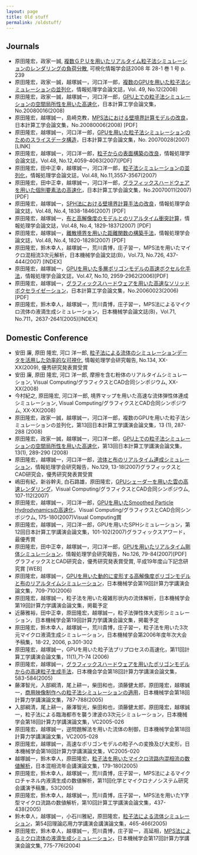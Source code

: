 ```yaml
---
layout: page
title: Old stuff
permalink: /oldstuff/
---
```


## Journals

- 原田隆宏，政家一誠, [複数ＧＰＵを用いたリアルタイム粒子法シミュレーションのレンダリングの負荷分散](https://www.jstage.jst.go.jp/article/jvs/28-1/1/28-1_1_239/_article/-char/ja), 可視化情報学会誌2008 年 28-1 巻 1 号 p. 239
- 原田隆宏，政家一誠，越塚誠一，河口洋一郎，[複数のGPUを用いた粒子法シミュレーションの並列化](https://ipsj.ixsq.nii.ac.jp/ej/?action=pages_view_main&active_action=repository_view_main_item_detail&item_id=9375&item_no=1&page_id=13&block_id=8)，情報処理学会論文誌，Vol. 49, No.12(2008)
- 原田隆宏，政家一誠，越塚誠一，河口洋一郎，[GPU上での粒子法シミュレーションの空間局所性を用いた高速化](https://www.jstage.jst.go.jp/article/jsces/2008/0/2008_0_20080016/_article/-char/ja)，日本計算工学会論文集，No.20080016(2008)
- 原田隆宏，越塚誠一，島崎克教，[MPS法における壁境界計算モデルの改良](https://www.jstage.jst.go.jp/article/jsces/2008/0/2008_0_20080006/_article/-char/ja)，日本計算工学会論文集，No.20080006(2008) [PDF]
- 原田隆宏，越塚誠一，河口洋一郎，[GPUを用いた粒子法シミュレーションのためのスライスデータ構造](https://www.jstage.jst.go.jp/article/jsces/2007/0/2007_0_20070028/_article/-char/ja)，日本計算工学会論文集，No. 20070028(2007)[LINK]
- 原田隆宏，越塚誠一，河口洋一郎，[粒子からの表面構築の改良](https://ipsj.ixsq.nii.ac.jp/ej/?action=pages_view_main&active_action=repository_view_main_item_detail&item_id=9780&item_no=1&page_id=13&block_id=8)，情報処理学会論文誌，Vol.48, No.12,4059-4063(2007)[PDF]
- 原田隆宏，田中正幸，越塚誠一，河口洋一郎，[粒子法シミュレーションの並列化](https://ipsj.ixsq.nii.ac.jp/ej/?action=pages_view_main&active_action=repository_view_main_item_detail&item_id=9798&item_no=1&page_id=13&block_id=8)，情報処理学会論文誌，Vol.48, No.11,3557-3567(2007)
- 原田隆宏，田中正幸，越塚誠一，河口洋一郎，[グラフィックスハードウェアを用いた個別要素法の高速化](https://www.jstage.jst.go.jp/article/jsces/2007/0/2007_0_20070011/_article/-char/ja)，日本計算工学会論文集，No.20070011(2007) [PDF]
- 原田隆宏，越塚誠一，[SPH法における壁境界計算手法の改良](https://ipsj.ixsq.nii.ac.jp/ej/?action=repository_uri&item_id=9969)，情報処理学会論文誌，Vol.48, No.4, 1838-1846(2007) [PDF]
- 原田隆宏，越塚誠一，[布と高解像度のモデルとのリアルタイム衝突計算](https://ipsj.ixsq.nii.ac.jp/ej/?action=pages_view_main&active_action=repository_view_main_item_detail&item_id=9968&item_no=1&page_id=13&block_id=8)，情報処理学会論文誌，Vol.48, No.4, 1829-1837(2007) [PDF]
- 原田隆宏，越塚誠一，[離散境界を用いた距離関数の構築手法](https://ipsj.ixsq.nii.ac.jp/ej/?action=pages_view_main&active_action=repository_view_main_item_detail&item_id=9967&item_no=1&page_id=13&block_id=8)，情報処理学会論文誌，Vol.48, No.4, 1820-1828(2007) [PDF]
- 原田隆宏，鈴木幸人，越塚誠一，荒川貴博，庄子習一，MPS法を用いたマイクロ混相流3次元解析，日本機械学会論文誌(B)，Vol.73, No.726, 437-444(2007) [INDEX]
- 原田隆宏，越塚誠一，[GPUを用いた多層ポリゴンモデルの高速ボクセル化手法](https://ipsj.ixsq.nii.ac.jp/ej/?action=pages_view_main&active_action=repository_view_main_item_detail&item_id=10162&item_no=1&page_id=13&block_id=8)，情報処理学会論文誌，Vol.47, No.10, 2959-2962(2006)[PDF]
- 原田隆宏，越塚誠一，[グラフィックスハードウェアを用いた高速なソリッドボクセライゼーション](https://www.jstage.jst.go.jp/article/jsces/2006/0/2006_0_20060023/_article/-char/ja)，日本計算工学会論文集，No.20060023(2006)[PDF]
- 原田隆宏，鈴木幸人，越塚誠一，荒川貴博，庄子習一，MPS法によるマイクロ流体の液滴生成シミュレーション，日本機械学会論文誌(B)，Vol.71, No.711，2637-2641(2005)[INDEX]


## Domestic Conference 

- 安田 廉, 原田 隆宏, 河口 洋一郎, [粒子法による流体のシミュレーションデータを活用した効率的な可視化](https://ipsj.ixsq.nii.ac.jp/ej/?action=pages_view_main&active_action=repository_view_main_item_detail&item_id=61327&item_no=1&page_id=13&block_id=8), 情報処理学会研究報告, No.134, XX-XX(2009), 優秀研究発表賞受賞
- 安田 廉, 原田 隆宏, 河口 洋一郎, 摩擦を含む粉体のリアルタイムシミュレーション, Visual Computing/グラフィクスとCAD合同シンポジウム, XX-XX(2008)
- 今村紀之, 原田隆宏, 河口洋一郎, 境界マップを用いた高速な流体弾性体連成シミュレーション, Visual Computing/グラフィクスとCAD合同シンポジウム, XX-XX(2008)
- 原田隆宏，政家一誠，越塚誠一，河口洋一郎，複数のGPUを用いた粒子法シミュレーションの並列化，第13回日本計算工学講演会論文集，13 (1), 287-288 (2008)
- 原田隆宏，政家一誠，越塚誠一，河口洋一郎，[GPU上での粒子法シミュレーションの空間局所性を用いた高速化](https://www.jstage.jst.go.jp/article/jsces/2008/0/2008_0_20080016/_article/-char/ja)，第13回日本計算工学講演会論文集，13(1), 289-290 (2008)
- 原田隆宏，越塚誠一，河口洋一郎，[流体と布のリアルタイム連成シミュレーション](https://ipsj.ixsq.nii.ac.jp/ej/?action=pages_view_main&active_action=repository_view_main_item_detail&item_id=37984&item_no=1&page_id=13&block_id=8)，情報処理学会研究報告，No.129, 13-18(2007)グラフィックスとCAD研究会，優秀研究発表賞受賞
- 嶋田有紀，新谷幹夫, 白石路雄，原田隆宏，[GPUシェーダーを用いた雲の高速レンダリング](https://www.jstage.jst.go.jp/article/aiieej/35vc/0/35vc_0_107/_article/-char/ja)，Visual Computing/グラフィクスとCAD合同シンポジウム, 107-112(2007)
- 原田隆宏，越塚誠一，河口洋一郎，[GPUを用いたSmoothed Particle Hydrodynamicsの高速化](https://www.jstage.jst.go.jp/article/aiieej/35vc/0/35vc_0_175/_article/-char/ja)，Visual Computing/グラフィクスとCAD合同シンポジウム, 175-180(2007)Visual Computing賞
- 原田隆宏，越塚誠一，河口洋一郎，GPUを用いたSPHシミュレーション，第12回日本計算工学講演会論文集，101-102(2007)グラフィックスアワード，最優秀賞
- 原田隆宏，田中正幸，越塚誠一，河口洋一郎，[GPUを用いたリアルタイム剛体シミュレーション](https://ipsj.ixsq.nii.ac.jp/ej/?action=pages_view_main&active_action=repository_view_main_item_detail&item_id=38038&item_no=1&page_id=13&block_id=8)，情報処理学会研究報告，No.126, 79-84(2007)[PDF]グラフィックスとCAD研究会，優秀研究発表賞受賞, 平成19年度山下記念研究賞 [WEB]
- 原田隆宏，越塚誠一，[GPUを用いた動的に変形する高解像度ポリゴンモデルと布のリアルタイムシミュレーション](https://www.jstage.jst.go.jp/article/jsmecmd/2006.19/0/2006.19_709/_article/-char/ja)，日本機械学会第19回計算力学講演会論文集，709-710(2006)
- 原田隆宏，越塚誠一，粒子法を用いた複雑形状内の流体解析，日本機械学会第19回計算力学講演会論文集，掲載予定
- 近藤雅裕，田中正幸，原田隆宏，越塚誠一，粒子法弾性体大変形シミュレーション，日本機械学会第19回計算力学講演会論文集，掲載予定
- 原田隆宏，鈴木幸人，越塚誠一，荒川貴博，庄子習一，粒子法を用いた3次元マイクロ液滴生成シミュレーション，日本機械学会第2006年度年次大会予稿集，18-22, 2006, p.301-302
- 原田隆宏，越塚誠一，GPUを用いた粒子法プリプロセスの高速化，第11回計算工学講演会論文集，11(1),71-74 (2006)
- 原田隆宏，越塚誠一，[グラフィックスハードウェアを用いたポリゴンモデルからの高速粒子生成手法](https://www.jstage.jst.go.jp/article/jsmecmd/2005.18/0/2005.18_583/_article/-char/ja)，日本機会学会第18回計算力学講演会論文集，583-584(2005)
- 藤澤智光，入部綱清，尾上耕一，柴田和也，須藤健太郎，原田隆宏，越塚誠一，[商用映像制作への粒子法シミュレーションの適用](https://www.jstage.jst.go.jp/article/jsmecmd/2005.18/0/2005.18_787/_article/-char/ja)，日本機械学会第18回計算力学講演論文集，787-788(2005)
- 入部綱清，尾上耕一，藤澤智光，柴田和也，須藤健太郎，原田隆宏，越塚誠一，粒子法による臨海都市を襲う津波の3次元シミュレーション，日本機械学会第18回計算力学講演論文集，VC2005-026
- 原田隆宏，越塚誠一，逆問題解法を用いた流体の制御，日本機械学会第18回計算力学講演論文集，VC2005-028
- 原田隆宏，越塚誠一，高速なポリゴンモデルの粒子への変換及び大変形，日本機械学会第18回計算力学講演論文集，VC2005-020
- 越塚誠一，鈴木幸人，原田隆宏，[粒子法を用いたマイクロ流路内混相流の数値解析](https://www.jstage.jst.go.jp/article/kikaib1979/73/726/73_726_437/_article/-char/ja)，日本混相流年会講演論文集，179-180(2005)
- 原田隆宏，鈴木幸人，越塚誠一，荒川貴博，庄子習一，MPS法によるマイクロチャネル内液滴生成の数値解析，第11回化学とマイクロナノシステム研究会講演予稿集，53(2005)
- 原田隆宏，鈴木幸人，越塚誠一，荒川貴博，庄子習一，MPS法を用いたY字型マイクロ流路の数値解析，第10回計算工学講演会論文集，437-438(2005)
- 鈴木幸人，越塚誠一，小石川雅紀，原田隆宏，[粒子法による流体シミュレーション](https://www.jstage.jst.go.jp/article/japannctam/54/0/54_0_221/_article/-char/ja)，第54回理論応用力学講演会講演論文集，465-466(2005)
- 原田隆宏，鈴木幸人，越塚誠一，荒川貴博，庄子習一，高延相，[MPS法によるミクロ流体の液滴生成シミュレーション](https://www.jstage.jst.go.jp/article/jsmecmd/2004.17/0/2004.17_775/_article/-char/ja)，日本機械学会第17回計算力学講演会論文集, 775-776(2004)

